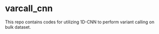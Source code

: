 # varcall_cnn
This repo contains codes for utilizing 1D-CNN to perform variant calling on bulk dataset.
